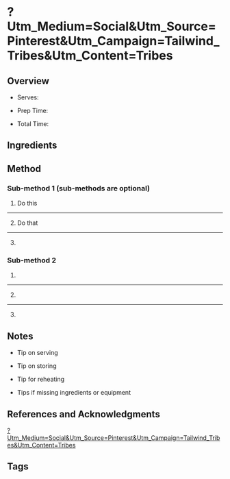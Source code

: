 # ?Utm_Medium=Social&Utm_Source=Pinterest&Utm_Campaign=Tailwind_Tribes&Utm_Content=Tribes

## Overview

- Serves:

- Prep Time:

- Total Time:

## Ingredients



## Method

### Sub-method 1 (sub-methods are optional)

1. Do this
---
2. Do that
---
3.

### Sub-method 2

1.
---
2.
---
3.

## Notes

- Tip on serving

- Tip on storing

- Tip for reheating

- Tips if missing ingredients or equipment

## References and Acknowledgments

[?Utm_Medium=Social&Utm_Source=Pinterest&Utm_Campaign=Tailwind_Tribes&Utm_Content=Tribes](https://www.mykitchenlove.com/easy-bourbon-eggnog/?utm_medium=social&utm_source=pinterest&utm_campaign=tailwind_tribes&utm_content=tribes)

## Tags



